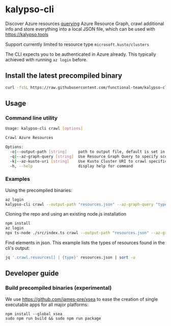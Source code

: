 # kalypso-cli

Discover Azure resources [querying](https://aka.ms/AzureResourceGraph-QueryLanguage) Azure Resource Graph, crawl additional info and store everything into a local JSON file, which can be used with https://kalypso.tools  

Support currently limited to resource type `microsoft.kusto/clusters`

The CLI expects you to be authenticated in Azure already. This typically achieved with running `az login` before.


## Install the latest precompiled binary

```sh
curl -fsSL https://raw.githubusercontent.com/functional-team/kalypso-cli/refs/heads/main/install.sh | sh
```

## Usage

### Command line utility

```sh
Usage: kalypso-cli crawl [options]

Crawl Azure Resources

Options:
  -o|--output-path [string]     path to output file, default is set in configuration (default: "crawled.json")
  -q|--az-graph-query [string]  Use Resource Graph Query to specify scope of the crawl
  -k|--az-kusto-uri [string]    Use Kusto Cluster URI to crawl specific Cluster only
  -h, --help                    display help for command
```

### Examples

Using the precompiled binaries:

```sh
az login
kalypso-cli crawl --output-path "resources.json" --az-graph-query "type == 'microsoft.kusto/clusters' and resourceGroup contains 'dev'"
```

Cloning the repo and using an existing node.js installation

```sh
npm install
az login
npx ts-node ./src/index.ts crawl --output-path "resources.json" --az-graph-query "type == 'microsoft.kusto/clusters' and resourceGroup contains 'dev'"
```

Find elements in json. This example lists the types of resources found in the cli's output:

```sh
jq '.crawl.resources[] | {type}' resources.json | sort -u
```

## Developer guide 

### Build precompiled binaries (experimental)

   We use https://github.com/james-pre/xsea to ease the creation of single executable apps for all major platforms:

   ```shell
   npm install --global xsea
   sudo npm run build && sudo npm run package 
   ```
